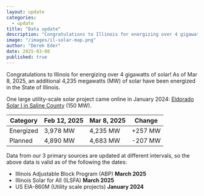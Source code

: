 ```yaml
---
layout: update
categories:
  - update
title: "Data update"
description: "Congratulations to Illinois for energizing over 4 gigawatts of solar! As of Mar 8, 2025, an additional 4,235 megawatts (MW) of solar have been energized in the State of Illinois. One large utility-scale solar project came online in January 2024: Eldorado Solar I in Saline County (150 MW)."
image: "/images/il-solar-map.png"
author: "Derek Eder"
date: 2025-03-08
published: true
---
```


Congratulations to Illinois for energizing over 4 gigawatts of solar! As of Mar 8, 2025, an additional 4,235 megawatts (MW) of solar have been energized in the State of Illinois. 

One large utility-scale solar project came online in January 2024: [Eldorado Solar I in Saline County](https://www.solsystems.com/landowners/eldorado-solar-project/) (150 MW).

<table class='table'>
  <thead>
    <tr>
      <th>Category</th>
      <th>Feb 12, 2025</th>
      <th>Mar 8, 2025</th>
      <th>Change</th>
    </tr>
  </thead>
  <tbody>
    <tr>
      <td>Energized</td>
      <td>3,978 MW</td>
      <td>4,235 MW</td>
      <td>+257 MW</td>
    </tr>
    <tr>
      <td>Planned</td>
      <td>4,890 MW</td>
      <td>4,683 MW</td>
      <td>-207 MW</td>
    </tr>
  </tbody>
</table>

Data from our 3 primary sources are updated at different intervals, so the above data is valid as of the following the dates:

* Illinois Adjustable Block Program (ABP) **March 2025**
* Illinois Solar for All (ILSFA) **March 2025**
* US EIA-860M (Utility scale projects) **January 2024**